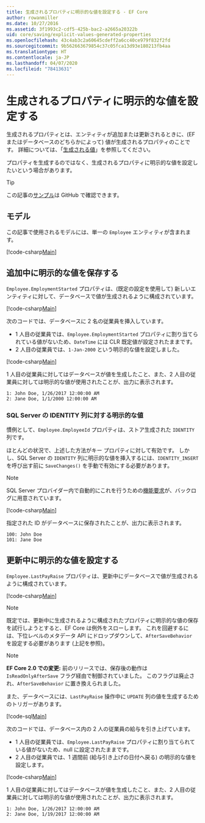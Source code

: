 ```yaml
---
title: 生成されるプロパティに明示的な値を設定する - EF Core
author: rowanmiller
ms.date: 10/27/2016
ms.assetid: 3f1993c2-cdf5-425b-bac2-a2665a20322b
uid: core/saving/explicit-values-generated-properties
ms.openlocfilehash: 43c4ab3c2a60645cdeff2a6cc40ce979f832f2fd
ms.sourcegitcommit: 9b562663679854c37c05fca13d93e180213fb4aa
ms.translationtype: HT
ms.contentlocale: ja-JP
ms.lasthandoff: 04/07/2020
ms.locfileid: "78413631"
---
```

# <a name="setting-explicit-values-for-generated-properties"></a>生成されるプロパティに明示的な値を設定する

生成されるプロパティとは、エンティティが追加または更新されるときに、(EF またはデータベースのどちらかによって) 値が生成されるプロパティのことです。 詳細については、「[生成される値](../modeling/generated-properties.md)」を参照してください。

プロパティを生成するのではなく、生成されるプロパティに明示的な値を設定したいという場合があります。

> [!TIP]  
> この記事の[サンプル](https://github.com/dotnet/EntityFramework.Docs/tree/master/samples/core/Saving/ExplicitValuesGenerateProperties/)は GitHub で確認できます。

## <a name="the-model"></a>モデル

この記事で使用されるモデルには、単一の `Employee` エンティティが含まれます。

[!code-csharp[Main](../../../samples/core/Saving/ExplicitValuesGenerateProperties/Employee.cs#Sample)]

## <a name="saving-an-explicit-value-during-add"></a>追加中に明示的な値を保存する

`Employee.EmploymentStarted` プロパティは、(既定の設定を使用して) 新しいエンティティに対して、データベースで値が生成されるように構成されています。

[!code-csharp[Main](../../../samples/core/Saving/ExplicitValuesGenerateProperties/EmployeeContext.cs#EmploymentStarted)]

次のコードでは、データベースに 2 名の従業員を挿入しています。

* 1 人目の従業員では、`Employee.EmploymentStarted` プロパティに割り当てられている値がないため、`DateTime` には CLR 既定値が設定されたままです。
* 2 人目の従業員では、`1-Jan-2000` という明示的な値を設定しました。

[!code-csharp[Main](../../../samples/core/Saving/ExplicitValuesGenerateProperties/Sample.cs#EmploymentStarted)]

1 人目の従業員に対してはデータベースが値を生成したこと、また、2 人目の従業員に対しては明示的な値が使用されたことが、出力に表示されます。

``` Console
1: John Doe, 1/26/2017 12:00:00 AM
2: Jane Doe, 1/1/2000 12:00:00 AM
```

### <a name="explicit-values-into-sql-server-identity-columns"></a>SQL Server の IDENTITY 列に対する明示的な値

慣例として、`Employee.EmployeeId` プロパティは、ストア生成された `IDENTITY` 列です。

ほとんどの状況で、上述した方法がキー プロパティに対して有効です。 しかし、SQL Server の `IDENTITY` 列に明示的な値を挿入するには、`IDENTITY_INSERT` を呼び出す前に `SaveChanges()` を手動で有効にする必要があります。

> [!NOTE]  
> SQL Server プロバイダー内で自動的にこれを行うための[機能要求](https://github.com/aspnet/EntityFramework/issues/703)が、バックログに用意されています。

[!code-csharp[Main](../../../samples/core/Saving/ExplicitValuesGenerateProperties/Sample.cs#EmployeeId)]

指定された ID がデータベースに保存されたことが、出力に表示されます。

``` Console
100: John Doe
101: Jane Doe
```

## <a name="setting-an-explicit-value-during-update"></a>更新中に明示的な値を設定する

`Employee.LastPayRaise` プロパティは、更新中にデータベースで値が生成されるように構成されています。

[!code-csharp[Main](../../../samples/core/Saving/ExplicitValuesGenerateProperties/EmployeeContext.cs#LastPayRaise)]

> [!NOTE]  
> 既定では、更新中に生成されるように構成されたプロパティに明示的な値の保存を試行しようとすると、EF Core は例外をスローします。 これを回避するには、下位レベルのメタデータ API にドロップダウンして、`AfterSaveBehavior` を設定する必要があります (上記を参照)。

> [!NOTE]  
> **EF Core 2.0 での変更:** 前のリリースでは、保存後の動作は `IsReadOnlyAfterSave` フラグ経由で制御されていました。 このフラグは廃止され、`AfterSaveBehavior` に置き換えられました。

また、データベースには、`LastPayRaise` 操作中に `UPDATE` 列の値を生成するためのトリガーがあります。

[!code-sql[Main](../../../samples/core/Saving/ExplicitValuesGenerateProperties/employee_UPDATE.sql)]

次のコードでは、データベース内の 2 人の従業員の給与を引き上げています。

* 1 人目の従業員では、`Employee.LastPayRaise` プロパティに割り当てられている値がないため、null に設定されたままです。
* 2 人目の従業員では、1 週間前 (給与引き上げの日付へ戻る) の明示的な値を設定します。

[!code-csharp[Main](../../../samples/core/Saving/ExplicitValuesGenerateProperties/Sample.cs#LastPayRaise)]

1 人目の従業員に対してはデータベースが値を生成したこと、また、2 人目の従業員に対しては明示的な値が使用されたことが、出力に表示されます。

``` Console
1: John Doe, 1/26/2017 12:00:00 AM
2: Jane Doe, 1/19/2017 12:00:00 AM
```
